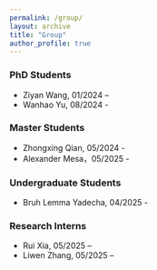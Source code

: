 ```yaml
---
permalink: /group/
layout: archive
title: "Group"
author_profile: true
---
```


### PhD Students
- Ziyan Wang, 01/2024 –
- Wanhao Yu, 08/2024 -

### Master Students
- Zhongxing Qian, 05/2024 -
- Alexander Mesa，05/2025 -

### Undergraduate Students
- Bruh Lemma Yadecha, 04/2025 -
  
### Research Interns
- Rui Xia, 05/2025 –
- Liwen Zhang, 05/2025 –
